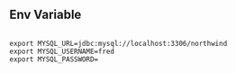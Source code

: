 ## Env Variable

```

export MYSQL_URL=jdbc:mysql://localhost:3306/northwind
export MYSQL_USERNAME=fred
export MYSQL_PASSWORD=

```